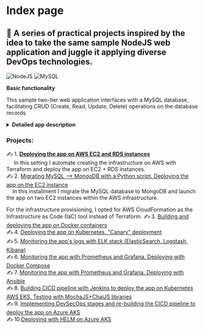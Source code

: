 # Index page

## 🚀 A series of practical projects inspired by the idea to take the same sample NodeJS web application and juggle it applying diverse DevOps technologies.

![NodeJS](https://img.shields.io/badge/node.js-6DA55F?style=for-the-badge&logo=node.js&logoColor=white)
![MySQL](https://img.shields.io/badge/MySQL-00000F?style=for-the-badge&logo=mysql&logoColor=white)

**Basic functionality**

This sample two-tier web application interfaces with a MySQL database, facilitating CRUD (Create, Read, Update, Delete) operations on the database records.

**<details markdown=1><summary markdown="span">Detailed app description</summary>**

## Summary

The app sets up a web server for a supplier management system. It allows viewing, adding, updating, and deleting suppliers. 

#### **Dependencies and Modules**:
   - **express**: The framework that allows us to set up and run a web server.
   - **body-parser**: A tool that lets the server read and understand data sent in requests.
   - **cors**: Ensures the server can communicate with different web addresses or domains.
   - **mustache-express**: A template engine, letting the server display dynamic web pages using the Mustache format.
   - **serve-favicon**: Provides the small icon seen on browser tabs for the website.
   - **Custom Modules**: 
     - `supplier.controller`: Handles the logic for managing suppliers like fetching, adding, or updating their details.
     - `config.js`: Keeps the server's settings for connectind to the MySQL database.

#### **Configuration**:
   - The server starts on a port taken from a setting (like an environment variable) or uses `3000` as a default.

#### **Middleware**:
   - It's equipped to understand data in JSON format or when it's URL-encoded.
   - It can chat with web pages hosted elsewhere, thanks to CORS.
   - Mustache is the chosen format for web pages, with templates stored in a folder named `views`.
   - There's a public storage (`public`) for things like images or stylesheets, accessible by anyone visiting the site.
   - The site's tiny browser tab icon is fetched using `serve-favicon`.

#### **Routes (Webpage Endpoints)**:
   - **Home**: `GET /`: Serves the home page.
   - **Supplier Operations**: 
     - `GET /suppliers/`: Fetches and displays all suppliers.
     - `GET /supplier-add`: Serves a page to add a new supplier.
     - `POST /supplier-add`: Receives data to add a new supplier.
     - `GET /supplier-update/:id`: Serves a page to update details of a supplier using its ID.
     - `POST /supplier-update`: Receives updated data of a supplier.
     - `POST /supplier-remove/:id`: Removes a supplier using its ID.

#### **Starting Up**:
   - The server comes to life, starts listening for visits, and announces its awakening with a log message.

</details>

### Projects:

✍️ 1. **[Deploying the app on AWS EC2 and RDS instances](https://github.com/otam-mato/nodejs_mysql_web_app_terraform)** <br>
&nbsp;&nbsp;&nbsp;&nbsp; In this setting I automate creating the infrastructure on AWS with Terraform and deploy the app on EC2 + RDS instances.
 <br>
✍️ 2. [Migrating MySQL --> MongoDB with a Python script. Deploying the app on the EC2 instance](https://github.com/otam-mato/nodejs_mongodb_web_app_awscloudformation)<br>
&nbsp;&nbsp;&nbsp;&nbsp;In this installment I migrate the MySQL database to MongoDB and launch the app on two EC2 instances within the AWS infrastructure.

  For the infrastructure provisioning, I opted for AWS CloudFormation as the Infrastructure as Code (IaC) tool instead of Terraform.
✍️ 3. [Building and deploying the app on Docker containers](https://github.com/otam-mato/nodejs_mysql_web_app_docker)<br>
✍️ 4. [Deploying the app on Kubernetes. "Canary" deployment](https://github.com/otam-mato/nodejs_mysql_web_app_kubernetes)<br>
✍️ 5. [Monitoring the app's logs with ELK stack (ElasticSearch, Logstash, Kibana)](https://github.com/otam-mato/nodejs_mysql_web_app_elk)<br>
✍️ 6. [Monitoring the app with Prometheus and Grafana. Deploying with Docker Compose](https://github.com/otam-mato/nodejs_mysql_web_app_prometheus_grafana)<br>
✍️ 7. [Monitoring the app with Prometheus and Grafana. Deploying with Ansible](https://github.com/otam-mato/nodejs_mysql_web_app_prometheus_grafana_ansible)<br>
✍️ 8. [Building CICD pipeline with Jenkins to deploy the app on Kubernetes AWS EKS. Testing with MochaJS+ChaiJS libraries](https://github.com/otam-mato/nodejs_mysql_web_app_jenkins_AWS)<br>
✍️ 9. [Implementing DevSecOps stages and re-building the CICD pipeline to deploy the app on Azure AKS](https://github.com/otam-mato/nodejs_mysql_web_app_jenkins_azure_devsecops)<br>
✍️ 10.[Deploying with HELM on Azure AKS](https://github.com/otam-mato/nodejs_mysql_web_app_helm_azure_aks_deployment)<br>


